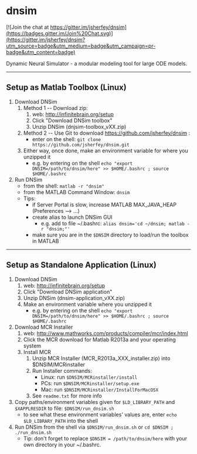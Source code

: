 dnsim
=====

[![Join the chat at https://gitter.im/jsherfey/dnsim](https://badges.gitter.im/Join%20Chat.svg)](https://gitter.im/jsherfey/dnsim?utm_source=badge&utm_medium=badge&utm_campaign=pr-badge&utm_content=badge)

Dynamic Neural Simulator - a modular modeling tool for large ODE models.

-------------------------------
Setup as Matlab Toolbox (Linux)
-------------------------------
1. Download DNSim
    1. Method 1 -- Download zip:
        1. web: http://infinitebrain.org/setup
        2. Click "Download DNSim toolbox"
        3. Unzip DNSim (dnjsim-toolbox_vXX.zip)
    2. Method 2 -- Use Git to download https://github.com/jsherfey/dnsim :
        - enter on the shell: `git clone https://github.com/jsherfey/dnsim.git`
    3. Either way, once done, make an environment variable for where you unzipped it
        - e.g. by entering on the shell `echo "export DNSIM=/path/to/dnsim/here" >> $HOME/.bashrc ; source $HOME/.bashrc`
2. Run DNSim
    - from the shell: `matlab -r "dnsim"`
    - from the MATLAB Command Window: `dnsim`
    - Tips:
        - if Server Portal is slow, increase MATLAB MAX_JAVA_HEAP (Preferences --> ...)
        - create alias to launch DNSim GUI
            - e.g. add to file ~/.bashrc: `alias dnsim='cd ~/dnsim; matlab -r "dnsim;"'`
        - make sure you are in the `$DNSIM` directory to load/run the toolbox in MATLAB

---------------------------------------
Setup as Standalone Application (Linux)
---------------------------------------
1. Download DNSim
    1. web: http://infinitebrain.org/setup
    2. Click "Download DNSim application"
    3. Unzip DNSim (dnsim-application_vXX.zip)
    4. Make an environment variable where you unzipped it
        - e.g. by entering on the shell `echo "export DNSIM=/path/to/dnsim/here" >> $HOME/.bashrc ; source $HOME/.bashrc`
2. Download MCR Installer
    1. web: http://www.mathworks.com/products/compiler/mcr/index.html
    2. Click the MCR download for Matlab R2013a and your operating system
    3. Install MCR
        1. Unzip MCR Installer (MCR_R2013a_XXX_installer.zip) into $DNSIM/MCRinstaller
        2. Run Installer commands:
            - Linux: run `$DNSIM/MCRinstaller/install`
            - PCs: run `$DNSIM/MCRinstaller/setup.exe`
            - Mac: run `$DNSIM/MCRinstaller/InstallForMacOSX`
        3.  See `readme.txt` for more info
3. Copy paths/environment variables given for `$LD_LIBRARY_PATH` and `$XAPPLRESDIR` to file: `$DNSIM/run_dnsim.sh`
    - to see what these environment variables' values are, enter `echo $LD_LIBRARY_PATH` into the shell
4. Run DNSim from the shell via `$DNSIM/run_dnsim.sh` or `cd $DNSIM ; ./run_dnsim.sh`
    - Tip: don't forget to replace `$DNSIM = /path/to/dnsim/here` with your own directory in your ~/.bashrc.
